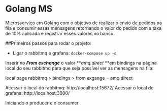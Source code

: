 # Golang MS

Microsserviço em Golang com o objetivo de realizar o envio de pedidos na fila e consumir essas mensagens retornando o valor do pedido com a taxa de 10% aplicada e registrar esses valores no banco.

##Primeiros passos para rodar o projeto:

- Ligar o rabbitmq e grafana:
`docker-compose up -d`

Inserir no ***From exchange*** o valor ***amq.direct* **em bindings na página local do seu rabbitmq para que seja possível ver as mensagens na fila:

local page rabbitmq > bindings > from exgange = amq.direct

Acessar o local do rabbitmq: http://localhost:15672/
Acessar o local do grafana: http://localhost:3000/

Iniciando o producer e o consumer